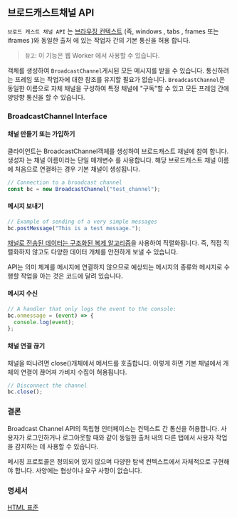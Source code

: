 ## 브로드캐스트채널 API

`브로드 캐스트 채널 API` 는 [브라우징 컨텍스트](https://developer.mozilla.org/en-US/docs/Glossary/Browsing_context) (즉, windows , tabs , frames 또는 iframes )와 동일한 출처 에 있는 작업자 간의 기본 통신을 허용 합니다.

> `참고`: 이 기능은 웹 Worker 에서 사용할 수 있습니다.

객체를 생성하여 `BroadcastChannel`게시된 모든 메시지를 받을 수 있습니다. 통신하려는 프레임 또는 작업자에 대한 참조를 유지할 필요가 없습니다. `BroadcastChannel`은 동일한 이름으로 자체 채널을 구성하여 특정 채널에 "구독"할 수 있고 모든 프레임 간에 양방향 통신을 할 수 있습니다.

### BroadcastChannel Interface

#### 채널 만들기 또는 가입하기

클라이언트는 BroadcastChannel객체를 생성하여 브로드캐스트 채널에 참여 합니다. 생성자 는 채널 이름이라는 단일 매개변수 를 사용합니다. 해당 브로드캐스트 채널 이름에 처음으로 연결하는 경우 기본 채널이 생성됩니다.

```javascript
// Connection to a broadcast channel
const bc = new BroadcastChannel("test_channel");
```

#### 메시지 보내기

```javascript
// Example of sending of a very simple messages
bc.postMessage("This is a test message.");
```

[채널로 전송된 데이터는 구조화된 복제 알고리즘](https://developer.mozilla.org/en-US/docs/Web/API/Web_Workers_API/Structured_clone_algorithm)을 사용하여 직렬화됩니다. 즉, 직접 직렬화하지 않고도 다양한 데이터 개체를 안전하게 보낼 수 있습니다.

API는 의미 체계를 메시지에 연결하지 않으므로 예상되는 메시지의 종류와 메시지로 수행할 작업을 아는 것은 코드에 달려 있습니다.

#### 메시지 수신

```javascript
// A handler that only logs the event to the console:
bc.onmessage = (event) => {
  console.log(event);
};
```

#### 채널 연결 끊기

채널을 떠나려면 close()개체에서 메서드를 호출합니다. 이렇게 하면 기본 채널에서 개체의 연결이 끊어져 가비지 수집이 허용됩니다.

```javascript
// Disconnect the channel
bc.close();
```

### 결론

Broadcast Channel API의 독립형 인터페이스는 컨텍스트 간 통신을 허용합니다. 사용자가 로그인하거나 로그아웃할 때와 같이 동일한 출처 내의 다른 탭에서 사용자 작업을 감지하는 데 사용할 수 있습니다.

메시징 프로토콜은 정의되어 있지 않으며 다양한 탐색 컨텍스트에서 자체적으로 구현해야 합니다. 사양에는 협상이나 요구 사항이 없습니다.

### 명세서

[HTML 표준](https://html.spec.whatwg.org/multipage/web-messaging.html#broadcasting-to-other-browsing-contexts)
